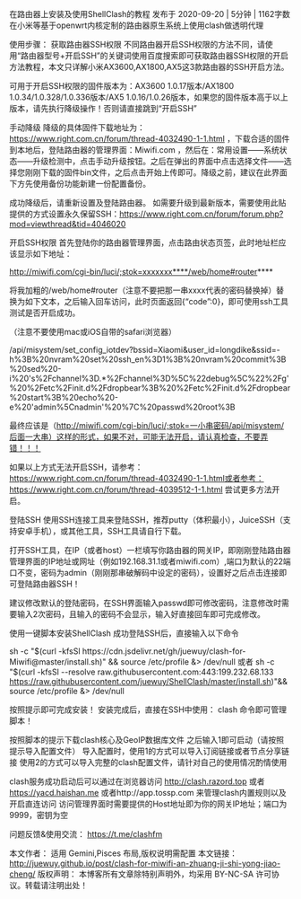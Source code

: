 在路由器上安装及使用ShellClash的教程
 发布于 2020-09-20 |  5分钟 |  1162字数
在小米等基于openwrt内核定制的路由器原生系统上使用clash做透明代理

使用步骤：
获取路由器SSH权限
不同路由器开启SSH权限的方法不同，请使用“路由器型号+开启SSH”的关键词使用百度搜索即可获取路由器SSH权限的开启方法教程，本文只详解小米AX3600,AX1800,AX5这3款路由器的SSH开启方法。

可用于开启SSH权限的固件版本为：AX3600 1.0.17版本/AX1800 1.0.34/1.0.328/1.0.336版本/AX5 1.0.16/1.0.26版本，如果您的固件版本高于以上版本，请先执行降级操作！否则请直接跳到“开启SSH”

手动降级
降级的具体固件下载地址为：https://www.right.com.cn/forum/thread-4032490-1-1.html ，下载合适的固件到本地后，登陆路由器的管理界面：Miwifi.com ，然后在：常用设置——系统状态——升级检测中，点击手动升级按钮。之后在弹出的界面中点击选择文件——选择您刚刚下载的固件bin文件，之后点击开始上传即可。降级之前，建议在此界面下方先使用备份功能新建一份配置备份。

成功降级后，请重新设置及登陆路由器。
如需要升级到最新版本，需要使用此贴提供的方式设置永久保留SSH：https://www.right.com.cn/forum/forum.php?mod=viewthread&tid=4046020

开启SSH权限
首先登陆你的路由器管理界面，点击路由状态页签，此时地址栏应该显示如下地址：

http://miwifi.com/cgi-bin/luci/;stok=xxxxxxx****/web/home#router****

将我加粗的/web/home#router（注意不要把那一串xxxx代表的密码替换掉）替换为如下文本，之后输入回车访问，此时页面返回{“code”:0}，即可使用ssh工具测试是否开启成功。

（注意不要使用mac或iOS自带的safari浏览器）

/api/misystem/set_config_iotdev?bssid=Xiaomi&user_id=longdike&ssid=-h%3B%20nvram%20set%20ssh_en%3D1%3B%20nvram%20commit%3B%20sed%20-i%20's%2Fchannel%3D.*%2Fchannel%3D%5C%22debug%5C%22%2Fg'%20%2Fetc%2Finit.d%2Fdropbear%3B%20%2Fetc%2Finit.d%2Fdropbear%20start%3B%20echo%20-e%20'admin%5Cnadmin'%20%7C%20passwd%20root%3B

最终应该是（http://miwifi.com/cgi-bin/luci/;stok=一小串密码/api/misystem/后面一大串）这样的形式，如果不对，可能无法开启，请认真检查，不要弄错！！！

如果以上方式无法开启SSH，请参考：https://www.right.com.cn/forum/thread-4032490-1-1.html或者参考：https://www.right.com.cn/forum/thread-4039512-1-1.html 尝试更多方法开启。

登陆SSH
使用SSH连接工具来登陆SSH，推荐putty（体积最小），JuiceSSH（支持安卓手机），或其他工具，SSH工具请自行下载。

打开SSH工具，在IP（或者host）一栏填写你路由器的网关IP，即刚刚登陆路由器管理界面的IP地址或网址（例如192.168.31.1或者miwifi.com）,端口为默认的22端口不变，密码为admin（刚刚那串破解码中设定的密码），设置好之后点击连接即可登陆路由器SSH！

建议修改默认的登陆密码，在SSH界面输入passwd即可修改密码，注意修改时需要输入2次密码，且输入的密码不会显示，输入好直接回车即可完成修改。

使用一键脚本安装ShellClash
成功登陆SSH后，直接输入以下命令

sh -c "$(curl -kfsSl https://cdn.jsdelivr.net/gh/juewuy/clash-for-Miwifi@master/install.sh)" && source /etc/profile &> /dev/null
或者
sh -c "$(curl -kfsSl --resolve raw.githubusercontent.com:443:199.232.68.133 https://raw.githubusercontent.com/juewuy/ShellClash/master/install.sh)"&& source /etc/profile &> /dev/null

按照提示即可完成安装！
安装完成后，直接在SSH中使用：
clash
命令即可管理脚本！

按照脚本的提示下载clash核心及GeoIP数据库文件
之后输入1即可启动（请按照提示导入配置文件）
导入配置时，使用1的方式可以导入订阅链接或者节点分享链接
使用2的方式可以导入完整的clash配置文件，请针对自己的使用情况酌情使用

clash服务成功启动后可以通过在浏览器访问 http://clash.razord.top 或者 https://yacd.haishan.me 或者http://app.tossp.com 来管理clash内置规则以及开启直连访问
访问管理界面时需要提供的Host地址即为你的网关IP地址；端口为9999，密钥为空

问题反馈&使用交流：
https://t.me/clashfm

本文作者： 适用 Gemini,Pisces 布局,版权说明需配置
本文链接： http://juewuy.github.io/post/clash-for-miwifi-an-zhuang-ji-shi-yong-jiao-cheng/
版权声明： 本博客所有文章除特别声明外，均采用 BY-NC-SA 许可协议。转载请注明出处！
